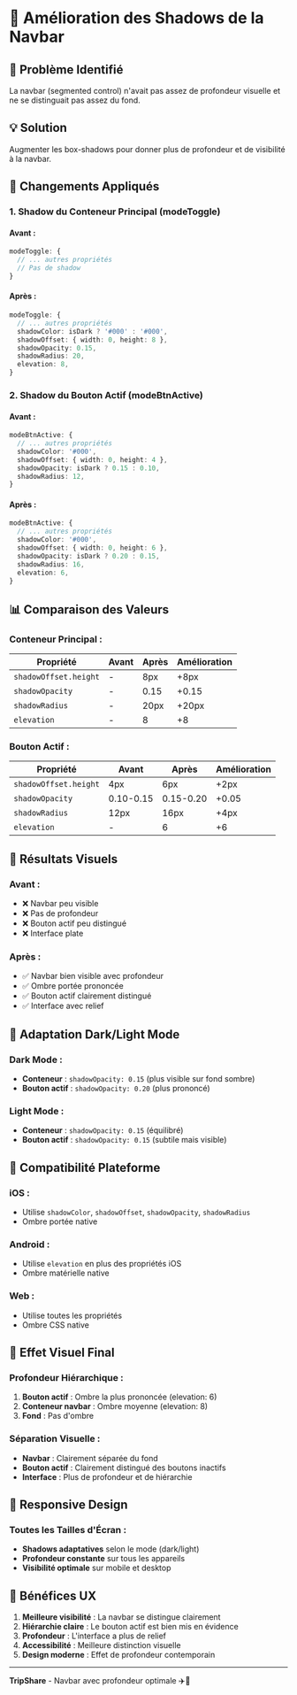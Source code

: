 # 🎨 Amélioration des Shadows de la Navbar

## 🚨 **Problème Identifié**

La navbar (segmented control) n'avait pas assez de profondeur visuelle et ne se distinguait pas assez du fond.

## 💡 **Solution**

Augmenter les box-shadows pour donner plus de profondeur et de visibilité à la navbar.

## 🔧 **Changements Appliqués**

### **1. Shadow du Conteneur Principal (modeToggle)**

#### **Avant :**
```typescript
modeToggle: {
  // ... autres propriétés
  // Pas de shadow
}
```

#### **Après :**
```typescript
modeToggle: {
  // ... autres propriétés
  shadowColor: isDark ? '#000' : '#000',
  shadowOffset: { width: 0, height: 8 },
  shadowOpacity: 0.15,
  shadowRadius: 20,
  elevation: 8,
}
```

### **2. Shadow du Bouton Actif (modeBtnActive)**

#### **Avant :**
```typescript
modeBtnActive: {
  // ... autres propriétés
  shadowColor: '#000',
  shadowOffset: { width: 0, height: 4 },
  shadowOpacity: isDark ? 0.15 : 0.10,
  shadowRadius: 12,
}
```

#### **Après :**
```typescript
modeBtnActive: {
  // ... autres propriétés
  shadowColor: '#000',
  shadowOffset: { width: 0, height: 6 },
  shadowOpacity: isDark ? 0.20 : 0.15,
  shadowRadius: 16,
  elevation: 6,
}
```

## 📊 **Comparaison des Valeurs**

### **Conteneur Principal :**
| Propriété | Avant | Après | Amélioration |
|-----------|-------|-------|--------------|
| `shadowOffset.height` | - | 8px | +8px |
| `shadowOpacity` | - | 0.15 | +0.15 |
| `shadowRadius` | - | 20px | +20px |
| `elevation` | - | 8 | +8 |

### **Bouton Actif :**
| Propriété | Avant | Après | Amélioration |
|-----------|-------|-------|--------------|
| `shadowOffset.height` | 4px | 6px | +2px |
| `shadowOpacity` | 0.10-0.15 | 0.15-0.20 | +0.05 |
| `shadowRadius` | 12px | 16px | +4px |
| `elevation` | - | 6 | +6 |

## 🎯 **Résultats Visuels**

### **Avant :**
- ❌ Navbar peu visible
- ❌ Pas de profondeur
- ❌ Bouton actif peu distingué
- ❌ Interface plate

### **Après :**
- ✅ Navbar bien visible avec profondeur
- ✅ Ombre portée prononcée
- ✅ Bouton actif clairement distingué
- ✅ Interface avec relief

## 🌙 **Adaptation Dark/Light Mode**

### **Dark Mode :**
- **Conteneur** : `shadowOpacity: 0.15` (plus visible sur fond sombre)
- **Bouton actif** : `shadowOpacity: 0.20` (plus prononcé)

### **Light Mode :**
- **Conteneur** : `shadowOpacity: 0.15` (équilibré)
- **Bouton actif** : `shadowOpacity: 0.15` (subtile mais visible)

## 📱 **Compatibilité Plateforme**

### **iOS :**
- Utilise `shadowColor`, `shadowOffset`, `shadowOpacity`, `shadowRadius`
- Ombre portée native

### **Android :**
- Utilise `elevation` en plus des propriétés iOS
- Ombre matérielle native

### **Web :**
- Utilise toutes les propriétés
- Ombre CSS native

## 🎨 **Effet Visuel Final**

### **Profondeur Hiérarchique :**
1. **Bouton actif** : Ombre la plus prononcée (elevation: 6)
2. **Conteneur navbar** : Ombre moyenne (elevation: 8)
3. **Fond** : Pas d'ombre

### **Séparation Visuelle :**
- **Navbar** : Clairement séparée du fond
- **Bouton actif** : Clairement distingué des boutons inactifs
- **Interface** : Plus de profondeur et de hiérarchie

## 🔄 **Responsive Design**

### **Toutes les Tailles d'Écran :**
- **Shadows adaptatives** selon le mode (dark/light)
- **Profondeur constante** sur tous les appareils
- **Visibilité optimale** sur mobile et desktop

## 🎯 **Bénéfices UX**

1. **Meilleure visibilité** : La navbar se distingue clairement
2. **Hiérarchie claire** : Le bouton actif est bien mis en évidence
3. **Profondeur** : L'interface a plus de relief
4. **Accessibilité** : Meilleure distinction visuelle
5. **Design moderne** : Effet de profondeur contemporain

---

**TripShare** - Navbar avec profondeur optimale ✈️🎨
